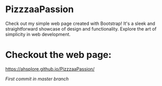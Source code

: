 # PizzzaaPassion
Check out my simple web page created with Bootstrap! It's a sleek and straightforward showcase of design and functionality. Explore the art of simplicity in web development.

# Checkout the web page:
https://ahsplore.github.io/PizzzaaPassion/

*First commit in master branch*
